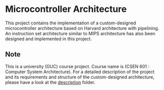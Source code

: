 # Microcontroller Architecture
This project contains the implementation of a custom-designed microcontroller architecture based on Harvard architecture with pipelining. An instruction set architecture similar to MIPS architecture has also been designed and implemented in this project.

## Note
This is a university (GUC) course project. Course name is (CSEN 601 : Computer System Architecture). For a detailed description of the project and its requirements and structure of the custom-designed architecture, please have a look at the [description](description) folder.
